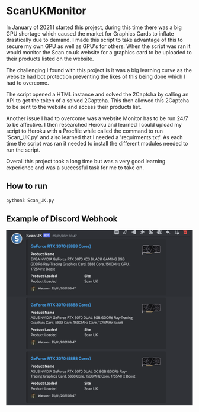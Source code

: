 # ScanUKMonitor

In January of 2021 I started this project, during this time there was a big GPU shortage which caused the market for Graphics Cards to inflate drastically due to demand. I made this script to take advantage of this to secure my own GPU as well as GPU's for others.
When the script was ran it would monitor the Scan.co.uk website for a graphics card to be uploaded to their products listed on the website.

The challenging I found with this project is it was a big learning curve as the website had bot protection preventing the likes of this being done which I had to overcome.

The script opened a HTML instance and solved the 2Captcha by calling an API to get the token of a solved 2Captcha. This then allowed this 2Captcha to be sent to the website and access their products list.

Another issue I had to overcome was a website Monitor has to be run 24/7 to be affective. I then researched Heroku and learned I could upload my script to Heroku with a Procfile while called the command to run 'Scan_UK.py' and also learned that I needed a 'requirments.txt'. As
each time the script was ran it needed to install the different modules needed to run the script.

Overall this project took a long time but was a very good learning experience and was a successful task for me to take on.

## How to run
```bash
python3 Scan_UK.py
```

## Example of Discord Webhook
![Here](images/Screenshot%202023-07-02%20at%2016.58.58.png)
